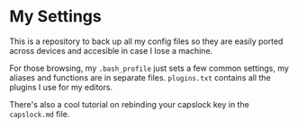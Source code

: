 # My Settings

This is a repository to back up all my config files so they are easily ported
across devices and accesible in case I lose a machine.

For those browsing, my `.bash_profile` just sets a few common settings, my
aliases and functions are in separate files. `plugins.txt` contains all the
plugins I use for my editors.

There's also a cool tutorial on rebinding your capslock key in the `capslock.md`
file.
